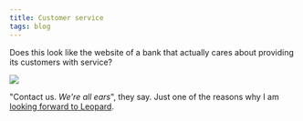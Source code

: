 ```yaml
---
title: Customer service
tags: blog
---
```


Does this look like the website of a bank that actually cares about providing its customers with service?

![](/system/images/legacy/customer-service.png)

"Contact us. _We're all ears_", they say. Just one of the reasons why I am [looking forward to Leopard](http://www.appleinsider.com/article.php?id=2111).
